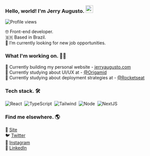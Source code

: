 
### Hello, world! I'm Jerry Augusto. <img src="https://raw.githubusercontent.com/kaueMarques/kaueMarques/master/hi.gif" width="24px">
<p align="left"> <img src="https://komarev.com/ghpvc/?username=jerryaugusto&color=9580FF&style=flat" alt="Profile views" /> </p>

🤓 Front-end developer. <br>
🇧🇷 Based in Brazil. <br>
🔭 I’m currently looking for new job opportunities. <br>

### What I'm working on. 👨‍💻

🙋 Currently building my personal website - [jerryaugusto.com](https://jerryaugusto.com) <br>
🎯 Currently studying about UI/UX at - [@Origamid](https://github.com/origamid) <br>
🧐 Currently studying about deployment strategies at - [@Rocketseat](https://github.com/rocketseat)


### Tech stack. 🛠

![React](https://img.shields.io/badge/-ReactJS-22212C?style=flat&logo=react&logoColor=9580FF)&nbsp;
![TypeScript](https://img.shields.io/badge/-TypeScript-22212C?style=flat&logo=typescript&logoColor=9580FF)&nbsp;
![Tailwind](https://img.shields.io/badge/-TailwindCSS-22212C?style=flat&logo=tailwindcss&logoColor=80FFEA)&nbsp;
![Node](https://img.shields.io/badge/-NodeJS-22212C?style=flat&logo=node.js&logoColor=8AFF80)&nbsp;
![NextJS](https://img.shields.io/badge/-NextJS-22212C?style=flat&logo=next.js&logoColor=80FFEA)&nbsp;


### Find me elsewhere. 🌎

🚀 [Site](https://jerryaugusto.com) <br>
🐦 [Twitter](https://twitter.com/jerryaugustodev) <br>
📸 [Instagram](https://instagram.com/jerryaugustodev) <br>
💼 [LinkedIn](https://www.linkedin.com/in/jerryaugustodev) <br>
